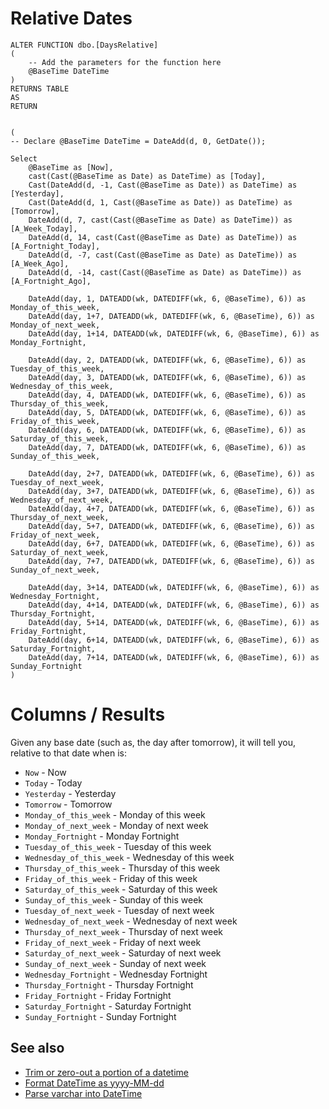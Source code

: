 # Relative Dates



	ALTER FUNCTION dbo.[DaysRelative]
	(	
		-- Add the parameters for the function here
		@BaseTime DateTime
	)
	RETURNS TABLE 
	AS
	RETURN 


	(
	-- Declare @BaseTime DateTime = DateAdd(d, 0, GetDate());

	Select
		@BaseTime as [Now],
		cast(Cast(@BaseTime as Date) as DateTime) as [Today],
		Cast(DateAdd(d, -1, Cast(@BaseTime as Date)) as DateTime) as [Yesterday],
		Cast(DateAdd(d, 1, Cast(@BaseTime as Date)) as DateTime) as [Tomorrow],
		DateAdd(d, 7, cast(Cast(@BaseTime as Date) as DateTime)) as [A_Week_Today],
		DateAdd(d, 14, cast(Cast(@BaseTime as Date) as DateTime)) as [A_Fortnight_Today],
		DateAdd(d, -7, cast(Cast(@BaseTime as Date) as DateTime)) as [A_Week_Ago],
		DateAdd(d, -14, cast(Cast(@BaseTime as Date) as DateTime)) as [A_Fortnight_Ago],

		DateAdd(day, 1, DATEADD(wk, DATEDIFF(wk, 6, @BaseTime), 6)) as Monday_of_this_week,
		DateAdd(day, 1+7, DATEADD(wk, DATEDIFF(wk, 6, @BaseTime), 6)) as Monday_of_next_week,
		DateAdd(day, 1+14, DATEADD(wk, DATEDIFF(wk, 6, @BaseTime), 6)) as Monday_Fortnight,

		DateAdd(day, 2, DATEADD(wk, DATEDIFF(wk, 6, @BaseTime), 6)) as Tuesday_of_this_week,
		DateAdd(day, 3, DATEADD(wk, DATEDIFF(wk, 6, @BaseTime), 6)) as Wednesday_of_this_week,
		DateAdd(day, 4, DATEADD(wk, DATEDIFF(wk, 6, @BaseTime), 6)) as Thursday_of_this_week,
		DateAdd(day, 5, DATEADD(wk, DATEDIFF(wk, 6, @BaseTime), 6)) as Friday_of_this_week,
		DateAdd(day, 6, DATEADD(wk, DATEDIFF(wk, 6, @BaseTime), 6)) as Saturday_of_this_week,
		DateAdd(day, 7, DATEADD(wk, DATEDIFF(wk, 6, @BaseTime), 6)) as Sunday_of_this_week,

		DateAdd(day, 2+7, DATEADD(wk, DATEDIFF(wk, 6, @BaseTime), 6)) as Tuesday_of_next_week,
		DateAdd(day, 3+7, DATEADD(wk, DATEDIFF(wk, 6, @BaseTime), 6)) as Wednesday_of_next_week,
		DateAdd(day, 4+7, DATEADD(wk, DATEDIFF(wk, 6, @BaseTime), 6)) as Thursday_of_next_week,
		DateAdd(day, 5+7, DATEADD(wk, DATEDIFF(wk, 6, @BaseTime), 6)) as Friday_of_next_week,
		DateAdd(day, 6+7, DATEADD(wk, DATEDIFF(wk, 6, @BaseTime), 6)) as Saturday_of_next_week,
		DateAdd(day, 7+7, DATEADD(wk, DATEDIFF(wk, 6, @BaseTime), 6)) as Sunday_of_next_week,

		DateAdd(day, 3+14, DATEADD(wk, DATEDIFF(wk, 6, @BaseTime), 6)) as Wednesday_Fortnight,
		DateAdd(day, 4+14, DATEADD(wk, DATEDIFF(wk, 6, @BaseTime), 6)) as Thursday_Fortnight,
		DateAdd(day, 5+14, DATEADD(wk, DATEDIFF(wk, 6, @BaseTime), 6)) as Friday_Fortnight,
		DateAdd(day, 6+14, DATEADD(wk, DATEDIFF(wk, 6, @BaseTime), 6)) as Saturday_Fortnight,
		DateAdd(day, 7+14, DATEADD(wk, DATEDIFF(wk, 6, @BaseTime), 6)) as Sunday_Fortnight
	)


# Columns / Results

Given any base date (such as, the day after tomorrow), it will tell you, relative to that date when is:


- `Now` - Now
- `Today` - Today
- `Yesterday` - Yesterday
- `Tomorrow` - Tomorrow
- `Monday_of_this_week` - Monday of this week
- `Monday_of_next_week` - Monday of next week
- `Monday_Fortnight` - Monday Fortnight
- `Tuesday_of_this_week` - Tuesday of this week
- `Wednesday_of_this_week` - Wednesday of this week
- `Thursday_of_this_week` - Thursday of this week
- `Friday_of_this_week` - Friday of this week
- `Saturday_of_this_week` - Saturday of this week
- `Sunday_of_this_week` - Sunday of this week
- `Tuesday_of_next_week` - Tuesday of next week
- `Wednesday_of_next_week` - Wednesday of next week
- `Thursday_of_next_week` - Thursday of next week
- `Friday_of_next_week` - Friday of next week
- `Saturday_of_next_week` - Saturday of next week
- `Sunday_of_next_week` - Sunday of next week
- `Wednesday_Fortnight` - Wednesday Fortnight
- `Thursday_Fortnight` - Thursday Fortnight
- `Friday_Fortnight` - Friday Fortnight
- `Saturday_Fortnight` - Saturday Fortnight
- `Sunday_Fortnight` - Sunday Fortnight


## See also

- [Trim or zero-out a portion of a datetime](datetime_trim_hours_milliseconds.md)
- [Format DateTime as yyyy-MM-dd](format_datetime_yyyy-MM-dd.md)
- [Parse varchar into DateTime](parse_varchar_into_datetime.md)